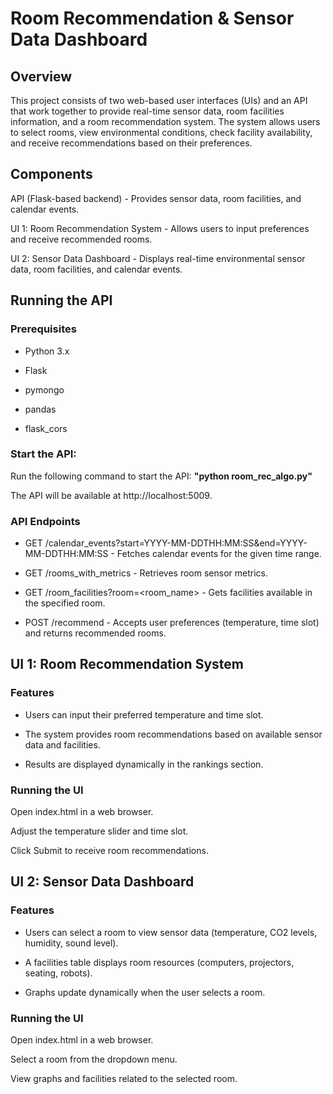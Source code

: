 # Room Recommendation & Sensor Data Dashboard

## Overview

This project consists of two web-based user interfaces (UIs) and an API that work together to provide real-time sensor data, room facilities information, and a room recommendation system. The system allows users to select rooms, view environmental conditions, check facility availability, and receive recommendations based on their preferences.

## Components

API (Flask-based backend) - Provides sensor data, room facilities, and calendar events.

UI 1: Room Recommendation System - Allows users to input preferences and receive recommended rooms.

UI 2: Sensor Data Dashboard - Displays real-time environmental sensor data, room facilities, and calendar events.

## Running the API

### Prerequisites

- Python 3.x

- Flask

- pymongo

- pandas

- flask_cors

### Start the API:

Run the following command to start the API: **"python room_rec_algo.py"**

The API will be available at http://localhost:5009.

### API Endpoints

- GET /calendar_events?start=YYYY-MM-DDTHH:MM:SS&end=YYYY-MM-DDTHH:MM:SS - Fetches calendar events for the given time range.

- GET /rooms_with_metrics - Retrieves room sensor metrics.

- GET /room_facilities?room=<room_name> - Gets facilities available in the specified room.

- POST /recommend - Accepts user preferences (temperature, time slot) and returns recommended rooms.

## UI 1: Room Recommendation System

### Features

- Users can input their preferred temperature and time slot.

- The system provides room recommendations based on available sensor data and facilities.

- Results are displayed dynamically in the rankings section.

### Running the UI

Open index.html in a web browser.

Adjust the temperature slider and time slot.

Click Submit to receive room recommendations.

## UI 2: Sensor Data Dashboard

### Features

- Users can select a room to view sensor data (temperature, CO2 levels, humidity, sound level).

- A facilities table displays room resources (computers, projectors, seating, robots).

- Graphs update dynamically when the user selects a room.

### Running the UI

Open index.html in a web browser.

Select a room from the dropdown menu.

View graphs and facilities related to the selected room.

